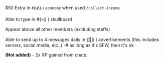 $50 Extra in `#⟪💰⟫ㅣeconomy` when used `/collect-income`

Able to type in #⟪💀⟫ㅣskullboard

Appear above all other members (excluding staffs)

Able to send up to 4 messages daily in ⟪📢⟫ㅣadvertisements (this includes servers, social media, etc..)
-# as long as it's SFW, then it's ok

**(Not added)** - 2x XP gained from chats.
